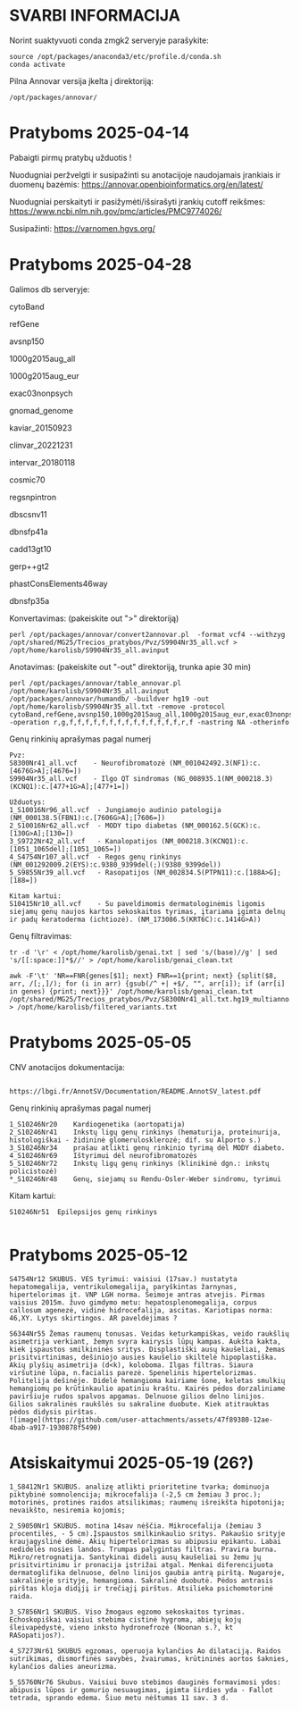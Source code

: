 # SVARBI INFORMACIJA

Norint suaktyvuoti conda zmgk2 serveryje parašykite:

```
source /opt/packages/anaconda3/etc/profile.d/conda.sh
conda activate

```
Pilna Annovar versija įkelta į direktoriją:

```
/opt/packages/annovar/

```

# Pratyboms 2025-04-14

Pabaigti pirmų pratybų užduotis !

Nuodugniai peržvelgti ir susipažinti su anotacijoje naudojamais įrankiais ir duomenų bazėmis: https://annovar.openbioinformatics.org/en/latest/

Nuodugniai perskaityti ir pasižymėti/išsirašyti įrankių cutoff reikšmes: https://www.ncbi.nlm.nih.gov/pmc/articles/PMC9774026/

Susipažinti: https://varnomen.hgvs.org/

# Pratyboms 2025-04-28

Galimos db serveryje:

cytoBand

refGene

avsnp150

1000g2015aug_all

1000g2015aug_eur

exac03nonpsych

gnomad_genome

kaviar_20150923

clinvar_20221231

intervar_20180118

cosmic70

regsnpintron

dbscsnv11

dbnsfp41a

cadd13gt10

gerp++gt2

phastConsElements46way

dbnsfp35a

Konvertavimas: (pakeiskite out ">" direktoriją)
```
perl /opt/packages/annovar/convert2annovar.pl  -format vcf4 --withzyg /opt/shared/MG25/Trecios_pratybos/Pvz/S9904Nr35_all.vcf > /opt/home/karolisb/S9904Nr35_all.avinput

```
Anotavimas: (pakeiskite out "-out" direktoriją, trunka apie 30 min)
```
perl /opt/packages/annovar/table_annovar.pl /opt/home/karolisb/S9904Nr35_all.avinput /opt/packages/annovar/humandb/ -buildver hg19 -out /opt/home/karolisb/S9904Nr35_all.txt -remove -protocol cytoBand,refGene,avsnp150,1000g2015aug_all,1000g2015aug_eur,exac03nonpsych,gnomad_genome,kaviar_20150923,clinvar_20221231,intervar_20180118,cosmic70,regsnpintron,dbscsnv11,dbnsfp41a,cadd13gt10,gerp++gt2,phastConsElements46way,dbnsfp35a -operation r,g,f,f,f,f,f,f,f,f,f,f,f,f,f,f,r,f -nastring NA -otherinfo

```

Genų rinkinių aprašymas pagal numerį

```
Pvz:
S8300Nr41_all.vcf    - Neurofibromatozė (NM_001042492.3(NF1):c.[4676G>A];[4676=])
S9904Nr35_all.vcf    - Ilgo QT sindromas (NG_008935.1(NM_000218.3)(KCNQ1):c.[477+1G>A];[477+1=])

Užduotys:
1_S10016Nr96_all.vcf  - Jungiamojo audinio patologija (NM_000138.5(FBN1):c.[7606G>A];[7606=])
2_S10016Nr62_all.vcf  - MODY tipo diabetas (NM_000162.5(GCK):c.[130G>A];[130=])
3_S9722Nr42_all.vcf   - Kanalopatijos (NM_000218.3(KCNQ1):c.[1051_1065del];[1051_1065=])
4_S4754Nr107_all.vcf  - Regos genų rinkinys (NM_001292009.2(EYS):c.9380_9399del(;)(9380_9399del))
5_S9855Nr39_all.vcf   - Rasopatijos (NM_002834.5(PTPN11):c.[188A>G];[188=])

Kitam kartui:
S10415Nr10_all.vcf    - Su paveldimomis dermatologinėmis ligomis siejamų genų naujos kartos sekoskaitos tyrimas, įtariama įgimta delnų ir padų keratoderma (ichtiozė). (NM_173086.5(KRT6C):c.1414G>A))

```

Genų filtravimas:

```
tr -d '\r' < /opt/home/karolisb/genai.txt | sed 's/(base)//g' | sed 's/[[:space:]]*$//' > /opt/home/karolisb/genai_clean.txt

awk -F'\t' 'NR==FNR{genes[$1]; next} FNR==1{print; next} {split($8, arr, /[;,]/); for (i in arr) {gsub(/^ +| +$/, "", arr[i]); if (arr[i] in genes) {print; next}}}' /opt/home/karolisb/genai_clean.txt /opt/shared/MG25/Trecios_pratybos/Pvz/S8300Nr41_all.txt.hg19_multianno.txt > /opt/home/karolisb/filtered_variants.txt

```

# Pratyboms 2025-05-05

CNV anotacijos dokumentacija:
```

https://lbgi.fr/AnnotSV/Documentation/README.AnnotSV_latest.pdf

```


Genų rinkinių aprašymas pagal numerį

```
1_S10246Nr20	Kardiogenetika (aortopatija)	
2_S10246Nr41	Inkstų ligų genų rinkinys (hematurija, proteinurija, histologiškai - židininė glomerulosklerozė; dif. su Alporto s.)
3_S10246Nr34	prašau atlikti genų rinkinio tyrimą dėl MODY diabeto.
4_S10246Nr69	Ištyrimui dėl neurofibromatozės	
5_S10246Nr72	Inkstų ligų genų rinkinys (klinikinė dgn.: inkstų policistozė)	
*_S10246Nr48	Genų, siejamų su Rendu-Osler-Weber sindromu, tyrimui	
```

Kitam kartui:

```
S10246Nr51	Epilepsijos genų rinkinys
	
```

# Pratyboms 2025-05-12
```
S4754Nr12 SKUBUS. VES tyrimui: vaisiui (17sav.) nustatyta hepatomegalija, ventrikulomegalija, paryškintas žarnynas, hipertelorimas įt. VNP LGH norma. Šeimoje antras atvejis. Pirmas vaisius 2015m. žuvo gimdymo metu: hepatosplenomegalija, corpus callosum agenezė, vidinė hidrocefalija, ascitas. Kariotipas norma: 46,XY. Lytys skirtingos. AR paveldėjimas ?

S6344Nr55 Žemas raumenų tonusas. Veidas keturkampiškas, veido raukšlių asimetrija verkiant, žemyn svyra kairysis lūpų kampas. Aukšta kakta, kiek įspaustos smilkininės sritys. Displastiški ausų kaušeliai, žemas prisitvirtinimas, dešiniojo ausies kaušelio skiltelė hipoplastiška. Akių plyšių asimetrija (d<k), koloboma. Ilgas filtras. Siaura viršutinė lūpa, n.facialis parezė. Spenelinis hipertelorizmas. Politelija dešinėje. Didelė hemangioma kairiame šone, keletas smulkių hemangiomų po krūtinkaulio apatiniu kraštu. Kairės pėdos dorzaliniame paviršiuje rudos spalvos apgamas. Delnuose gilios delno linijos. Gilios sakralinės raukšlės su sakraline duobute. Kiek atitrauktas pėdos didysis pirštas. 	
![image](https://github.com/user-attachments/assets/47f89380-12ae-4bab-a917-1930878f5490)

```

# Atsiskaitymui 2025-05-19 (26?)

```
1_S8412Nr1 SKUBUS. analizę atlikti prioritetine tvarka; dominuoja piktybinė somnolencija; mikrocefalija (-2,5 cm žemiau 3 proc.); motorinės, protinės raidos atsilikimas; raumenų išreikšta hipotonija; nevaikšto, nesiremia kojomis;

2_S9050Nr1 SKUBUS. motina 14sav nėščia. Mikrocefalija (žemiau 3 procentilės, - 5 cm).Įspaustos smilkinkaulio sritys. Pakaušio srityje kraujagyslinė dėmė. Akių hipertelorizmas su abipusiu epikantu. Labai nedidelės nosies landos. Trumpas palygintas filtras. Pravira burna. Mikro/retrognatija. Santykinai dideli ausų kaušeliai su žemu jų prisitvirtinimu ir pronacija įstrižai atgal. Menkai diferencijuota dermatoglifika delnuose, delno linijos gaubia antrą pirštą. Nugaroje, sakralinėje srityje, hemangioma. Sakralinė duobutė. Pėdos antrasis pirštas kloja didįjį ir trečiąjį pirštus. Atsilieka psichomotorinė raida.

3_S7856Nr1 SKUBUS. Viso žmogaus egzomo sekoskaitos tyrimas. Echoskopiškai vaisiui stebima cistinė hygroma, abiejų kojų šleivapėdystė, vieno inksto hydronefrozė (Noonan s.?, kt RASopatijos?).	

4_S7273Nr61 SKUBUS egzomas, operuoja kylančios Ao dilataciją. Raidos sutrikimas, dismorfinės savybės, žvairumas, krūtininės aortos šaknies, kylančios dalies aneurizma.

5_S5760Nr76 Skubus. Vaisiui buvo stebimos dauginės formavimosi ydos: abipusis lūpos ir gomurio nesuaugimas, įgimta širdies yda - Fallot tetrada, sprando edema. Šiuo metu nėštumas 11 sav. 3 d.	

```
